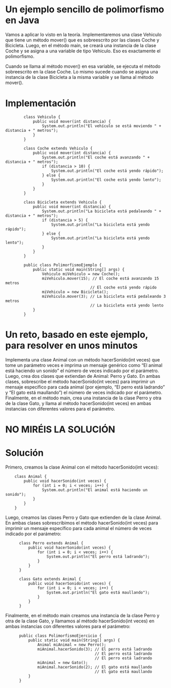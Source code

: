 # Un ejemplo sencillo de polimorfismo en Java

Vamos a aplicar lo visto en la teoría. Implementaremos una clase Vehiculo que tiene un método mover() que es sobreescrito por las clases Coche y Bicicleta. Luego, en el método main, se creará una instancia de la clase Coche y se asigna a una variable de tipo Vehiculo. Eso es exactamente el polimorfismo.

Cuando se llama al método mover() en esa variable, se ejecuta el método sobreescrito en la clase Coche. Lo mismo sucede cuando se asigna una instancia de la clase Bicicleta a la misma variable y se llama al método mover().

# Implementación

            class Vehiculo {
                public void mover(int distancia) {
                    System.out.println("El vehículo se está moviendo " + distancia + " metros");
                }
            }

            class Coche extends Vehiculo {
                public void mover(int distancia) {
                    System.out.println("El coche está avanzando " + distancia + " metros");
                    if (distancia > 10) {
                        System.out.println("El coche está yendo rápido");
                    } else {
                        System.out.println("El coche está yendo lento");
                    }
                }
            }

            class Bicicleta extends Vehiculo {
                public void mover(int distancia) {
                    System.out.println("La bicicleta está pedaleando " + distancia + " metros");
                    if (distancia > 5) {
                        System.out.println("La bicicleta está yendo rápido");
                    } else {
                        System.out.println("La bicicleta está yendo lento");
                    }
                }
            }

            public class PolimorfismoEjemplo {
                public static void main(String[] args) {
                    Vehiculo miVehiculo = new Coche();
                    miVehiculo.mover(15); // El coche está avanzando 15 metros
                                         // El coche está yendo rápido
                    miVehiculo = new Bicicleta();
                    miVehiculo.mover(3); // La bicicleta está pedaleando 3 metros
                                         // La bicicleta está yendo lento
                }
            }
            
# Un reto, basado en este ejemplo, para resolver en unos minutos

Implementa una clase Animal con un método hacerSonido(int veces) que tome un parámetro veces e imprima un mensaje genérico como “El animal está haciendo un sonido” el número de veces indicado por el parámetro. Luego, crea dos clases que extiendan de Animal: Perro y Gato. En ambas clases, sobrescribe el método hacerSonido(int veces) para imprimir un mensaje específico para cada animal (por ejemplo, “El perro está ladrando” y “El gato está maullando”) el número de veces indicado por el parámetro. Finalmente, en el método main, crea una instancia de la clase Perro y otra de la clase Gato, y llama al método hacerSonido(int veces) en ambas instancias con diferentes valores para el parámetro.

# NO MIRÉIS LA SOLUCIÓN

# Solución

Primero, creamos la clase Animal con el método hacerSonido(int veces):

        class Animal {
            public void hacerSonido(int veces) {
                for (int i = 0; i < veces; i++) {
                    System.out.println("El animal está haciendo un sonido");
                }
            }
        }

Luego, creamos las clases Perro y Gato que extienden de la clase Animal. En ambas clases sobrescribimos el método hacerSonido(int veces) para imprimir un mensaje específico para cada animal el número de veces indicado por el parámetro:

          class Perro extends Animal {
              public void hacerSonido(int veces) {
                  for (int i = 0; i < veces; i++) {
                      System.out.println("El perro está ladrando");
                  }
              }
          }

          class Gato extends Animal {
              public void hacerSonido(int veces) {
                  for (int i = 0; i < veces; i++) {
                      System.out.println("El gato está maullando");
                  }
              }
          }

Finalmente, en el método main creamos una instancia de la clase Perro y otra de la clase Gato, y llamamos al método hacerSonido(int veces) en ambas instancias con diferentes valores para el parámetro:

          public class PolimorfismoEjercicio {
              public static void main(String[] args) {
                  Animal miAnimal = new Perro();
                  miAnimal.hacerSonido(3); // El perro está ladrando
                                           // El perro está ladrando
                                           // El perro está ladrando
                  miAnimal = new Gato();
                  miAnimal.hacerSonido(2); // El gato está maullando
                                           // El gato está maullando
              }
          }
